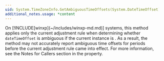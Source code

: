 ```yaml
---
uid: System.TimeZoneInfo.GetAmbiguousTimeOffsets(System.DateTimeOffset)
additional_notes.usage: *content
---
```


<p>On [!INCLUDE[winxp](~/includes/winxp-md.md)] systems, this method applies only the current adjustment rule when determining whether <code>dateTimeOffset</code> is ambiguous if the current instance is <xref href="System.TimeZoneInfo.Local"></xref>. As a result, the method may not accurately report ambiguous time offsets for periods before the current adjustment rule came into effect. For more information, see the Notes for Callers section in the <xref href="System.TimeZoneInfo.Local"></xref> property.</p>


